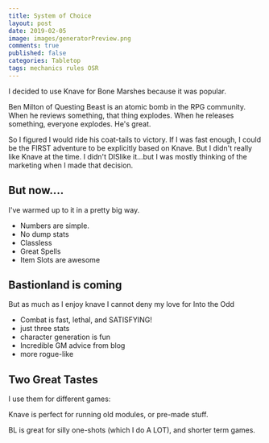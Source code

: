 ```yaml
---
title: System of Choice 
layout: post
date: 2019-02-05
image: images/generatorPreview.png
comments: true
published: false
categories: Tabletop
tags: mechanics rules OSR 
---
```


I decided to use Knave for Bone Marshes because it was popular.

Ben Milton of Questing Beast is an atomic bomb in the RPG community. When he reviews something, that thing explodes. When he releases something, everyone explodes. He's great.

So I figured I would ride his coat-tails to victory. If I was fast enough, I could be the FIRST adventure to be explicitly based on Knave. But I didn't really like Knave at the time. I didn't DISlike it...but I was mostly thinking of the marketing when I made that decision.

## But now....

I've warmed up to it in a pretty big way. 

- Numbers are simple.
- No dump stats
- Classless
- Great Spells
- Item Slots are awesome

## Bastionland is coming

But as much as I enjoy knave I cannot deny my love for Into the Odd

- Combat is fast, lethal, and SATISFYING!
- just three stats
- character generation is fun
- Incredible GM advice from blog
- more rogue-like

## Two Great Tastes

I use them for different games:

Knave is perfect for running old modules, or pre-made stuff. 

BL is great for silly one-shots (which I do A LOT), and shorter term games.
